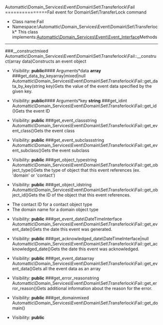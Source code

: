 Automattic\Domain_Services\Event\Domain\Set\Transferlock\Fail
===============Fail event for Domain\Set\TransferLock command
* Class name:Fail
* Namespace:\Automattic\Domain_Services\Event\Domain\Set\Transferlock* This class implements:[Automattic\Domain_Services\Event\Event_Interface](Automattic-Domain_Services-Event-Event_Interface.md)Methods
-------
###__constructmixed Automattic\Domain_Services\Event\Domain\Set\Transferlock\Fail::__construct(array data)Constructs an event object



* Visibility: **public**#### Arguments*data **array**
###get_data_by_keyarray|mixed|null Automattic\Domain_Services\Event\Domain\Set\Transferlock\Fail::get_data_by_key(string key)Gets the value of the event data specified by the given key.



* Visibility: **public**#### Arguments*key **string**
###get_idint Automattic\Domain_Services\Event\Domain\Set\Transferlock\Fail::get_id()Gets the event ID



* Visibility: **public**
###get_event_classstring Automattic\Domain_Services\Event\Domain\Set\Transferlock\Fail::get_event_class()Gets the event class



* Visibility: **public**
###get_event_subclassstring Automattic\Domain_Services\Event\Domain\Set\Transferlock\Fail::get_event_subclass()Gets the event subclass



* Visibility: **public**
###get_object_typestring Automattic\Domain_Services\Event\Domain\Set\Transferlock\Fail::get_object_type()Gets the type of object that this event references (ex. 'domain' or 'contact')



* Visibility: **public**
###get_object_idstring Automattic\Domain_Services\Event\Domain\Set\Transferlock\Fail::get_object_id()Gets the ID of the object that this event references.

- The contact ID for a contact object type
- The domain name for a domain object type

* Visibility: **public**
###get_event_date\DateTimeInterface Automattic\Domain_Services\Event\Domain\Set\Transferlock\Fail::get_event_date()Gets the date this event was generated.



* Visibility: **public**
###get_acknowledged_date\DateTimeInterface|null Automattic\Domain_Services\Event\Domain\Set\Transferlock\Fail::get_acknowledged_date()Gets the date this event was acknowledged.



* Visibility: **public**
###get_event_dataarray Automattic\Domain_Services\Event\Domain\Set\Transferlock\Fail::get_event_data()Gets all the event data as an array



* Visibility: **public**
###get_error_reasonstring Automattic\Domain_Services\Event\Domain\Set\Transferlock\Fail::get_error_reason()Gets additional information about the reason for the error.



* Visibility: **public**
###get_domainmixed Automattic\Domain_Services\Event\Domain\Set\Transferlock\Fail::get_domain()



* Visibility: **public**